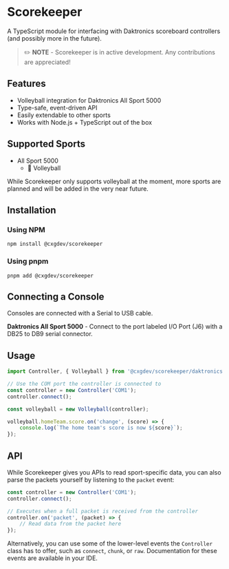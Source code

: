 # **Scorekeeper**

A TypeScript module for interfacing with Daktronics scoreboard controllers (and possibly more in the future).

> ✏️ **NOTE** - Scorekeeper is in active development. Any contributions are appreciated!

## Features

- Volleyball integration for Daktronics All Sport 5000
- Type-safe, event-driven API
- Easily extendable to other sports
- Works with Node.js + TypeScript out of the box

## Supported Sports

- All Sport 5000
    - 🏐 Volleyball

While Scorekeeper only supports volleyball at the moment, more sports are planned and will be added in the very near future.

## Installation

### Using NPM

`npm install @cxgdev/scorekeeper`

### Using pnpm

`pnpm add @cxgdev/scorekeeper`

## Connecting a Console

Consoles are connected with a Serial to USB cable.

**Daktronics All Sport 5000** - Connect to the port labeled I/O Port (J6) with a DB25 to DB9 serial connector.

## Usage

```ts
import Controller, { Volleyball } from '@cxgdev/scorekeeper/daktronics';

// Use the COM port the controller is connected to
const controller = new Controller('COM1');
controller.connect();

const volleyball = new Volleyball(controller);

volleyball.homeTeam.score.on('change', (score) => {
    console.log(`The home team's score is now ${score}`);
});
```

## API

While Scorekeeper gives you APIs to read sport-specific data, you can also parse the packets yourself by listening to the `packet` event:

```ts
const controller = new Controller('COM1');
controller.connect();

// Executes when a full packet is received from the controller
controller.on('packet', (packet) => {
    // Read data from the packet here
});
```

Alternatively, you can use some of the lower-level events the `Controller` class has to offer, such as `connect`, `chunk`, or `raw`. Documentation for these events are available in your IDE.

